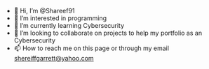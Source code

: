 - 👋 Hi, I’m @Shareef91
- 👀 I’m interested in programming
- 🌱 I’m currently learning Cybersecurity
- 💞️ I’m looking to collaborate on projects to help my portfolio as an Cybersecurity
- 📫 How to reach me on this page or through my email shereiffgarrett@yahoo.com

<!---
Shareef91/Shareef91 is a ✨ special ✨ repository because its `README.md` (this file) appears on your GitHub profile.
You can click the Preview link to take a look at your changes.
--->
